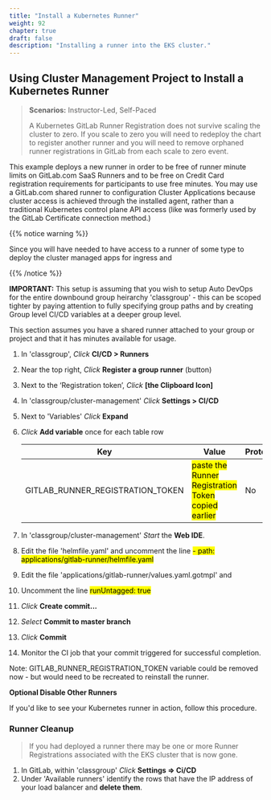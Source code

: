 ```yaml
---
title: "Install a Kubernetes Runner"
weight: 92
chapter: true
draft: false
description: "Installing a runner into the EKS cluster."
---
```


## Using Cluster Management Project to Install a Kubernetes Runner

> **Scenarios:** Instructor-Led, Self-Paced
>
> A Kubernetes GitLab Runner Registration does not survive scaling the cluster to zero. If you scale to zero you will need to redeploy the chart to register another runner and you will need to remove orphaned runner registrations in GitLab from each scale to zero event.

This example deploys a new runner in order to be free of runner minute limits on GitLab.com SaaS Runners and to be free on Credit Card registration requirements for participants to use free minutes.
You may use a GitLab.com shared runner to configuration Cluster Applications because cluster access is achieved through the installed agent, rather than a traditional Kubernetes control plane API access (like was formerly used by the GitLab Certificate connection method.)

{{% notice warning %}}

Since you will have needed to have access to a runner of some type to deploy the cluster managed apps for ingress and 

{{% /notice %}}

**IMPORTANT:** This setup is assuming that you wish to setup Auto DevOps for the entire downbound group heirarchy 'classgroup' - this can be scoped tighter by paying attention to fully specifying group paths and by creating Group level CI/CD variables at a deeper group level.

This section assumes you have a shared runner attached to your group or project and that it has minutes available for usage.

1. In 'classgroup', *Click* **CI/CD > Runners**

2. Near the top right, *Click* **Register a group runner** (button)

3. Next to the ‘Registration token’, *Click* **[the Clipboard Icon]**

4. In 'classgroup/cluster-management' *Click* **Settings > CI/CD**

5. Next to 'Variables' *Click* **Expand**

6. *Click* **Add variable** once for each table row

   | Key                              | Value                                                | Protect | Mask |
   | -------------------------------- | ---------------------------------------------------- | ------- | ---- |
   | GITLAB_RUNNER_REGISTRATION_TOKEN | <mark>paste the Runner Registration Token copied earlier</mark> | No      | Yes  |

7. In 'classgroup/cluster-management' *Start* the **Web IDE**.

8. Edit the file 'helmfile.yaml' and uncomment the line <mark>- path: applications/gitlab-runner/helmfile.yaml</mark>

9. Edit the file 'applications/gitlab-runner/values.yaml.gotmpl' and

10. Uncomment the line <mark>runUntagged: true</mark>

11. *Click* **Create commit...**

12. *Select* **Commit to master branch**

13. *Click* **Commit**

14. Monitor the CI job that your commit triggered for successful completion.

Note: GITLAB_RUNNER_REGISTRATION_TOKEN variable could be removed now - but would need to be recreated to reinstall the runner.

**Optional Disable Other Runners**

If you'd like to see your Kubernetes runner in action, follow this procedure.

### Runner Cleanup

> If you had deployed a runner there may be one or more Runner Registrations associated with the EKS cluster that is now gone.

1. In GitLab, within 'classgroup' *Click* **Settings => Ci/CD**
2. Under 'Available runners' identify the rows that have the IP address of your load balancer and **delete them**.


